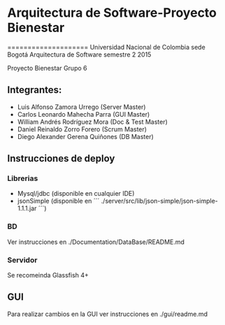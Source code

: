 # ﻿Arquitectura de Software-Proyecto Bienestar
====================
Universidad Nacional de Colombia sede Bogotá
Arquitectura de Software semestre 2 2015

Proyecto Bienestar Grupo 6

## Integrantes:
 * Luis Alfonso Zamora Urrego (Server Master)
 * Carlos Leonardo Mahecha Parra	 (GUI Master)
 * William Andrés Rodríguez Mora  	 (Doc & Test Master)
 * Daniel Reinaldo Zorro Forero      	 (Scrum Master)
 * Diego Alexander Gerena Quiñones   	 (DB Master)
 
## Instrucciones de deploy

### Librerias
* Mysql/jdbc (disponible en cualquier IDE)
* jsonSimple (disponible en ´´´ ./server/src/lib/json-simple/json-simple-1.1.1.jar ´´´)

### BD
Ver instrucciones en ./Documentation/DataBase/README.md

### Servidor
Se recomeinda Glassfish 4+

## GUI
Para realizar cambios en la GUI ver instrucciones en ./gui/readme.md
